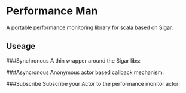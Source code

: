 ﻿Performance Man
===============

A portable performance monitoring library for scala based on [Sigar](http://www.hyperic.com/products/sigar).

Useage
------

###Synchronous
A thin wrapper around the Sigar libs:
 
###Asyncronous
Anonymous actor based callback mechanism:

###Subscribe
Subscribe your Actor to the performance monitor actor:
